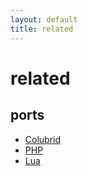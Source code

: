 ```yaml
---
layout: default
title: related
---
```


# related

## ports

* [Colubrid](http://wsgiarea.pocoo.org/colubrid/)
* [PHP](http://webphp.simplesideias.com.br/)
* [Lua](http://dev.alt.textdrive.com/browser/LW/Web.lua)
